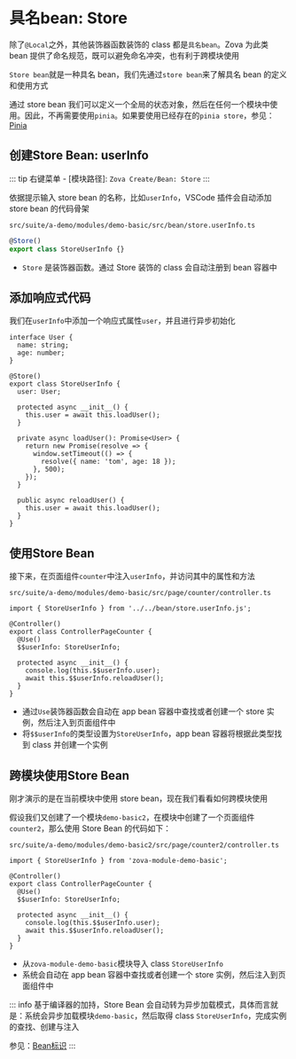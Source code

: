 # 具名bean: Store

除了`@Local`之外，其他装饰器函数装饰的 class 都是`具名bean`。Zova 为此类 bean 提供了命名规范，既可以避免命名冲突，也有利于跨模块使用

`Store bean`就是一种具名 bean，我们先通过`store bean`来了解具名 bean 的定义和使用方式

通过 store bean 我们可以定义一个全局的状态对象，然后在任何一个模块中使用。因此，不再需要使用`pinia`。如果要使用已经存在的`pinia store`，参见：[Pinia](../../vue/pinia.md)

## 创建Store Bean: userInfo

::: tip
右键菜单 - [模块路径]: `Zova Create/Bean: Store`
:::

依据提示输入 store bean 的名称，比如`userInfo`，VSCode 插件会自动添加 store bean 的代码骨架

`src/suite/a-demo/modules/demo-basic/src/bean/store.userInfo.ts`

```typescript
@Store()
export class StoreUserInfo {}
```

- `Store` 是装饰器函数。通过 Store 装饰的 class 会自动注册到 bean 容器中

## 添加响应式代码

我们在`userInfo`中添加一个响应式属性`user`，并且进行异步初始化

```typescript{1-4,8-24}
interface User {
  name: string;
  age: number;
}

@Store()
export class StoreUserInfo {
  user: User;

  protected async __init__() {
    this.user = await this.loadUser();
  }

  private async loadUser(): Promise<User> {
    return new Promise(resolve => {
      window.setTimeout(() => {
        resolve({ name: 'tom', age: 18 });
      }, 500);
    });
  }

  public async reloadUser() {
    this.user = await this.loadUser();
  }
}
```

## 使用Store Bean

接下来，在页面组件`counter`中注入`userInfo`，并访问其中的属性和方法

`src/suite/a-demo/modules/demo-basic/src/page/counter/controller.ts`

```typescript{1,5-6,9-10}
import { StoreUserInfo } from '../../bean/store.userInfo.js';

@Controller()
export class ControllerPageCounter {
  @Use()
  $$userInfo: StoreUserInfo;

  protected async __init__() {
    console.log(this.$$userInfo.user);
    await this.$$userInfo.reloadUser();
  }
}
```

- 通过`Use`装饰器函数会自动在 app bean 容器中查找或者创建一个 store 实例，然后注入到页面组件中
- 将`$$userInfo`的类型设置为`StoreUserInfo`，app bean 容器将根据此类型找到 class 并创建一个实例

## 跨模块使用Store Bean

刚才演示的是在当前模块中使用 store bean，现在我们看看如何跨模块使用

假设我们又创建了一个模块`demo-basic2`，在模块中创建了一个页面组件`counter2`，那么使用 Store Bean 的代码如下：

`src/suite/a-demo/modules/demo-basic2/src/page/counter2/controller.ts`

```typescript{1,5-6,9-10}
import { StoreUserInfo } from 'zova-module-demo-basic';

@Controller()
export class ControllerPageCounter {
  @Use()
  $$userInfo: StoreUserInfo;

  protected async __init__() {
    console.log(this.$$userInfo.user);
    await this.$$userInfo.reloadUser();
  }
}
```

- 从`zova-module-demo-basic`模块导入 class `StoreUserInfo`
- 系统会自动在 app bean 容器中查找或者创建一个 store 实例，然后注入到页面组件中

::: info
基于编译器的加持，Store Bean 会自动转为异步加载模式，具体而言就是：系统会异步加载模块`demo-basic`，然后取得 class `StoreUserInfo`，完成实例的查找、创建与注入

参见：[Bean标识](./bean-identifier.md)
:::
